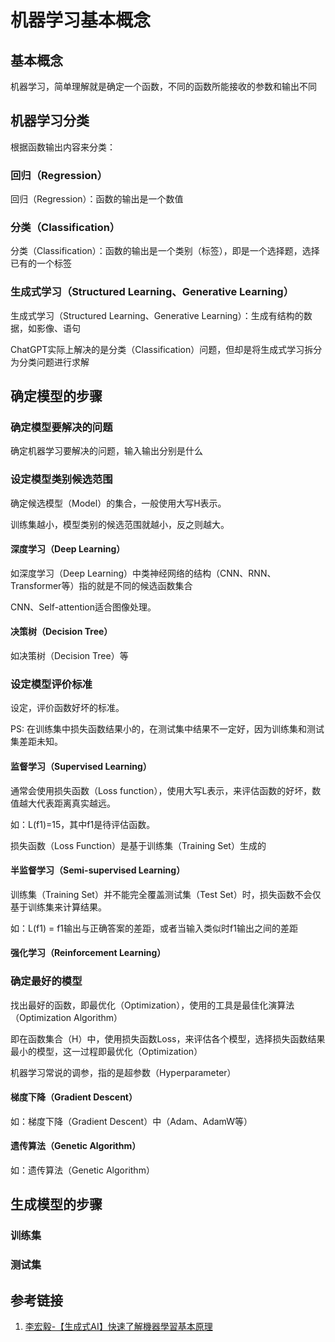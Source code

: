 # 机器学习基本概念

## 基本概念

机器学习，简单理解就是确定一个函数，不同的函数所能接收的参数和输出不同


## 机器学习分类

根据函数输出内容来分类：

### 回归（Regression）

回归（Regression）：函数的输出是一个数值

### 分类（Classification）

分类（Classification）：函数的输出是一个类别（标签），即是一个选择题，选择已有的一个标签

### 生成式学习（Structured Learning、Generative Learning）

生成式学习（Structured Learning、Generative Learning）：生成有结构的数据，如影像、语句

ChatGPT实际上解决的是分类（Classification）问题，但却是将生成式学习拆分为分类问题进行求解


## 确定模型的步骤


### 确定模型要解决的问题

确定机器学习要解决的问题，输入输出分别是什么

### 设定模型类别候选范围

确定候选模型（Model）的集合，一般使用大写H表示。

训练集越小，模型类别的候选范围就越小，反之则越大。


#### 深度学习（Deep Learning）

如深度学习（Deep Learning）中类神经网络的结构（CNN、RNN、Transformer等）指的就是不同的候选函数集合

CNN、Self-attention适合图像处理。


#### 决策树（Decision Tree）
如决策树（Decision Tree）等


### 设定模型评价标准

设定，评价函数好坏的标准。

PS: 在训练集中损失函数结果小的，在测试集中结果不一定好，因为训练集和测试集差距未知。


#### 监督学习（Supervised Learning）

通常会使用损失函数（Loss function），使用大写L表示，来评估函数的好坏，数值越大代表距离真实越远。

如：L(f1)=15，其中f1是待评估函数。

损失函数（Loss Function）是基于训练集（Training Set）生成的


#### 半监督学习（Semi-supervised Learning）

训练集（Training Set）并不能完全覆盖测试集（Test Set）时，损失函数不会仅基于训练集来计算结果。

如：L(f1) = f1输出与正确答案的差距，或者当输入类似时f1输出之间的差距


#### 强化学习（Reinforcement Learning）



### 确定最好的模型

找出最好的函数，即最优化（Optimization），使用的工具是最佳化演算法（Optimization Algorithm）

即在函数集合（H）中，使用损失函数Loss，来评估各个模型，选择损失函数结果最小的模型，这一过程即最优化（Optimization）

机器学习常说的调参，指的是超参数（Hyperparameter）


#### 梯度下降（Gradient Descent）

如：梯度下降（Gradient Descent）中（Adam、AdamW等）


#### 遗传算法（Genetic Algorithm）

如：遗传算法（Genetic Algorithm）


## 生成模型的步骤


### 训练集


### 测试集



## 参考链接
1. [李宏毅-【生成式AI】快速了解機器學習基本原理](https://www.youtube.com/watch?v=phQK8xZpgoU)